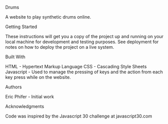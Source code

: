 
Drums

A website to play synthetic drums online.

Getting Started

These instructions will get you a copy of the project up and running on your local machine for development and testing purposes. See deployment for notes on how to deploy the project on a live system.

Built With

HTML - Hypertext Markup Language
CSS - Cascading Style Sheets
Javascript - Used to manage the pressing of keys and the action from each key press while on the website.

Authors

Eric Phifer - Initial work 

Acknowledgments

Code was inspired by the Javascript 30 challenge at javascript30.com
